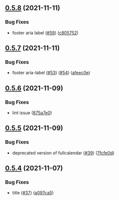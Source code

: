 ## [0.5.8](https://github.com/EddieHubCommunity/EventCalendar/compare/v0.5.7...v0.5.8) (2021-11-11)


### Bug Fixes

* footer aria label ([#59](https://github.com/EddieHubCommunity/EventCalendar/issues/59)) ([c805752](https://github.com/EddieHubCommunity/EventCalendar/commit/c805752e032e921bacea10c17d7cb1e2ea596ae7))



## [0.5.7](https://github.com/EddieHubCommunity/EventCalendar/compare/v0.5.6...v0.5.7) (2021-11-11)


### Bug Fixes

* footer aria-label ([#53](https://github.com/EddieHubCommunity/EventCalendar/issues/53)) ([#54](https://github.com/EddieHubCommunity/EventCalendar/issues/54)) ([afeec0e](https://github.com/EddieHubCommunity/EventCalendar/commit/afeec0ed2b2ae5b20219946fb813ff9c57f26e0b))



## [0.5.6](https://github.com/EddieHubCommunity/EventCalendar/compare/v0.5.5...v0.5.6) (2021-11-09)


### Bug Fixes

* lint issue ([875a7e0](https://github.com/EddieHubCommunity/EventCalendar/commit/875a7e00ab1b43f61532eaa1c8853287eda76eff))



## [0.5.5](https://github.com/EddieHubCommunity/EventCalendar/compare/v0.5.4...v0.5.5) (2021-11-09)


### Bug Fixes

* deprecated version of fullcalendar ([#39](https://github.com/EddieHubCommunity/EventCalendar/issues/39)) ([7fcfe0d](https://github.com/EddieHubCommunity/EventCalendar/commit/7fcfe0d253724fffc61e28810520b6076611aa99))



## [0.5.4](https://github.com/EddieHubCommunity/EventCalendar/compare/v0.5.3...v0.5.4) (2021-11-07)


### Bug Fixes

* title ([#37](https://github.com/EddieHubCommunity/EventCalendar/issues/37)) ([a097ca5](https://github.com/EddieHubCommunity/EventCalendar/commit/a097ca5d9891a31cdd4da1d9a13014f591fb92a0))



